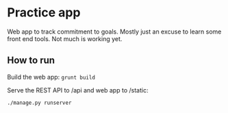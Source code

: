 Practice app
============

Web app to track commitment to goals. Mostly just an excuse to learn some front end tools. Not much is working yet.

How to run
----------
Build the web app: `grunt build`

Serve the REST API to /api and web app to /static:

    ./manage.py runserver
